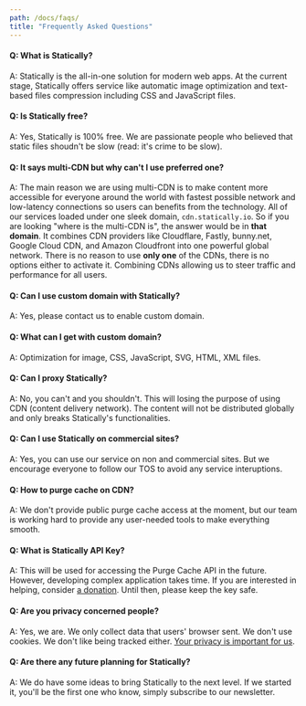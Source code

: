 ```yaml
---
path: /docs/faqs/
title: "Frequently Asked Questions"
---
```


#### Q: What is Statically?

A: Statically is the all-in-one solution for modern web apps. At the current stage, Statically offers service like automatic image optimization and text-based files compression including CSS and JavaScript files.

#### Q: Is Statically free?

A: Yes, Statically is 100% free. We are passionate people who believed that static files shoudn't be slow (read: it's crime to be slow).

#### Q: It says multi-CDN but why can't I use preferred one?

A: The main reason we are using multi-CDN is to make content more accessible for everyone around the world with fastest possible network and low-latency connections so users can benefits from the technology. All of our services loaded under one sleek domain, `cdn.statically.io`. So if you are looking "where is the multi-CDN is", the answer would be in **that domain**. It combines CDN providers like Cloudflare, Fastly, bunny.net, Google Cloud CDN, and Amazon Cloudfront into one powerful global network. There is no reason to use **only one** of the CDNs, there is no options either to activate it. Combining CDNs allowing us to steer traffic and performance for all users.

#### Q: Can I use custom domain with Statically?

A: Yes, please contact us to enable custom domain.

#### Q: What can I get with custom domain?

A: Optimization for image, CSS, JavaScript, SVG, HTML, XML files.

#### Q: Can I proxy Statically?

A: No, you can't and you shouldn't. This will losing the purpose of using CDN (content delivery network). The content will not be distributed globally and only breaks Statically's functionalities.

#### Q: Can I use Statically on commercial sites?

A: Yes, you can use our service on non and commercial sites. But we encourage everyone to follow our TOS to avoid any service interuptions.

#### Q: How to purge cache on CDN?

A: We don't provide public purge cache access at the moment, but our team is working hard to provide any user-needed tools to make everything smooth.

#### Q: What is Statically API Key?

A: This will be used for accessing the Purge Cache API in the future. However, developing complex application takes time. If you are interested in helping, consider [a donation](/support-statically/). Until then, please keep the key safe.

#### Q: Are you privacy concerned people?

A: Yes, we are. We only collect data that users' browser sent. We don't use cookies. We don't like being tracked either. [Your privacy is important for us](/policies/privacy/).

#### Q: Are there any future planning for Statically?

A: We do have some ideas to bring Statically to the next level. If we started it, you'll be the first one who know, simply subscribe to our newsletter.